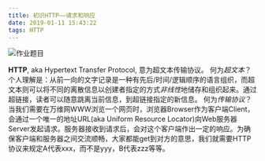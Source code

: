 ```yaml
---
title: 初识HTTP——请求和响应
date: 2019-01-11 15:43:22
tags: HTTP
---
```

![作业题目](alisonysy.github.io/img/try.png "homework")

**HTTP**, aka Hypertext Transfer Protocol, 意为超文本传输协议。
何为*超文本*？个人理解是：从前一向的文字记录是一种有先后/时间/逻辑顺序的语言组织，而超文本则可以将不同的离散信息以创建者指定的方式*非线性*地储存和组织起来。通过超链接，读者可以随意跳离当前信息，到超链接指定的新信息。
何为*传输协议*？当我们需要在万维网WWW浏览一个网页时，浏览器Browser作为客户端Client，会通过一个唯一的地址URL(aka Uniform Resource Locator)向Web服务器Server发起请求。服务器接收到请求后，会对这个客户端作出一定的响应。为确保客户端和服务器之间交流顺畅，大家都能get到对方的意思，我们就需要HTTP协议来规定A代表xxx，而不是yyy，B代表zzz等等。

